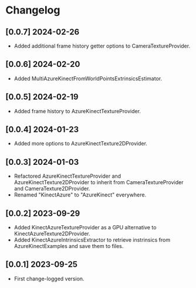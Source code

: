 # Changelog


## [0.0.7]  2024-02-26

- Added additional frame history getter options to CameraTextureProvider.


## [0.0.6]  2024-02-20

- Added MultiAzureKinectFromWorldPointsExtrinsicsEstimator.


## [0.0.5]  2024-02-19

- Added frame history to AzureKinectTextureProvider.


## [0.0.4]  2024-01-23

- Added more options to AzureKinectTexture2DProvider.


## [0.0.3]  2024-01-03

- Refactored AzureKinectTextureProvider and AzureKinectTexture2DProvider to inherit from CameraTextureProvider and CameraTexture2DProvider.
- Renamed "KinectAzure" to "AzureKinect" everywhere.


## [0.0.2]  2023-09-29

- Added KinectAzureTextureProvider as a GPU alternative to KinectAzureTexture2DProvider.
- Added KinectAzureIntrinsicsExtractor to retrieve instrinsics from AzureKinectExamples and save them to files.


## [0.0.1]  2023-09-25

- First change-logged version.
